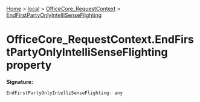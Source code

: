 [Home](./index) &gt; [local](local.md) &gt; [OfficeCore\_RequestContext](local.officecore_requestcontext.md) &gt; [EndFirstPartyOnlyIntelliSenseFlighting](local.officecore_requestcontext.endfirstpartyonlyintellisenseflighting.md)

# OfficeCore\_RequestContext.EndFirstPartyOnlyIntelliSenseFlighting property


**Signature:**
```javascript
EndFirstPartyOnlyIntelliSenseFlighting: any
```
